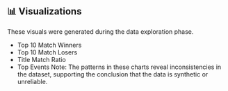 ## 📊 Visualizations
These visuals were generated during the data exploration phase.
- Top 10 Match Winners
- Top 10 Match Losers
- Title Match Ratio
- Top Events 
Note: The patterns in these charts reveal inconsistencies in the dataset, supporting the conclusion that the data is synthetic or unreliable.
